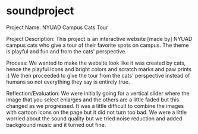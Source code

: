 # soundproject

Project Name: NYUAD Campus Cats Tour


Project Description: This project is an interactive website [made by] NYUAD campus cats who give a tour of their favorite spots on campus. The theme is playful and fun and from the cats' perspective. 


Process: We wanted to make the website look like it was created by cats, hence the playful icons and bright colors and scratch marks and paw prints :) We then proceeded to give the tour from the cats' perspective instead of humans so not everything they say is entirely true.


Reflection/Evaluation: We were initially going for a vertical slider where the image that you select enlarges and the others are a little faded but this changed as we progressed. It was a little difficult to combine the images with cartoon icons on the page but it did not turn too bad. We were a little worried about the sound quality but we tried noise reduction and added background music and it turned out fine. 

